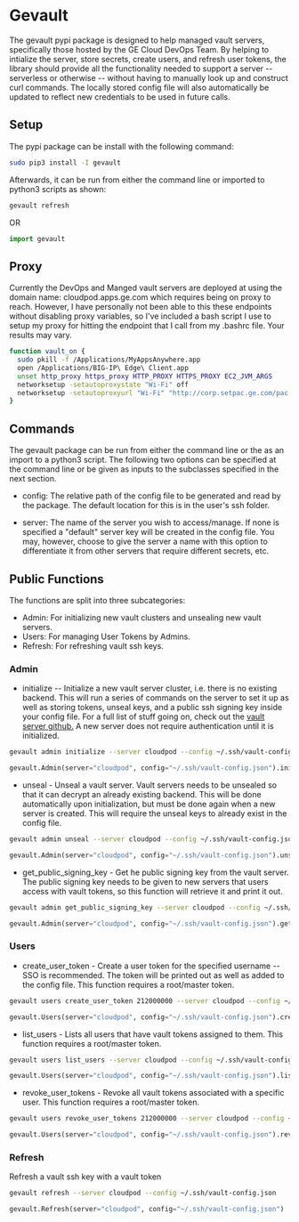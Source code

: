 # Gevault

The gevault pypi package is designed to help managed vault servers, specifically those hosted by the GE Cloud DevOps Team.  By helping to intialize the server, store secrets, create users, and refresh user tokens, the library should provide all the functionality needed to support a server -- serverless or otherwise -- without having to manually look up and construct curl commands.  The locally stored config file will also automatically be updated to reflect new credentials to be used in future calls.

## Setup

The pypi package can be install with the following command:

```bash
sudo pip3 install -I gevault
```

Afterwards, it can be run from either the command line or imported to python3 scripts as shown:

```bash
gevault refresh
```

OR

```python
import gevault
```

## Proxy

Currently the DevOps and Manged vault servers are deployed at using the domain name: cloudpod.apps.ge.com which requires being on proxy to reach.  However, I have personally not been able to this these endpoints without disabling proxy variables, so I've included a bash script I use to setup my proxy for hitting the endpoint that I call from my .bashrc file.  Your results may vary.

```bash
function vault_on {
  sudo pkill -f /Applications/MyAppsAnywhere.app
  open /Applications/BIG-IP\ Edge\ Client.app
  unset http_proxy https_proxy HTTP_PROXY HTTPS_PROXY EC2_JVM_ARGS
  networksetup -setautoproxystate "Wi-Fi" off
  networksetup -setautoproxyurl "Wi-Fi" "http://corp.setpac.ge.com/pac.pac"
}
```

## Commands

The gevault package can be run from either the command line or the as an import to a python3 script.  The following two options can be specified at the command line or be given as inputs to the subclasses specified in the next section.

* config: The relative path of the config file to be generated and read by the package.  The default location for this is in the user's ssh folder.

* server:  The name of the server you wish to access/manage.  If none is specified a "default" server key will be created in the config file.  You may, however, choose to give the server a name with this option to differentiate it from other servers that require different secrets, etc.

## Public Functions

The functions are split into three subcategories:

- Admin:  For initializing new vault clusters and unsealing new vault servers.
- Users:  For managing User Tokens by Admins.
- Refresh:  For refreshing vault ssh keys.

### Admin

* initialize -- Initialize a new vault server cluster, i.e. there is no existing backend.  This will run a series of commands on the server to set it up as well as storing tokens, unseal keys, and a public ssh signing key inside your config file.  For a full list of stuff going on, check out the [vault server github.](https://github.build.ge.com/cloudpod/vault)  A new server does not require authentication until it is initialized.

```bash
gevault admin initialize --server cloudpod --config ~/.ssh/vault-config.json
```

```python
gevault.Admin(server="cloudpod", config="~/.ssh/vault-config.json").initialize()
```

* unseal - Unseal a vault server.  Vault servers needs to be unsealed so that it can decrypt an already existing backend.  This will be done automatically upon initialization, but must be done again when a new server is created.  This will require the unseal keys to already exist in the config file.

```bash
gevault admin unseal --server cloudpod --config ~/.ssh/vault-config.json
```

```python
gevault.Admin(server="cloudpod", config="~/.ssh/vault-config.json").unseal()
```

* get_public_signing_key - Get he public signing key from the vault server.  The public signing key needs to be given to new servers that users access with vault tokens, so this function will retrieve it and print it out.

```bash
gevault admin get_public_signing_key --server cloudpod --config ~/.ssh/vault-config.json
```

```python
gevault.Admin(server="cloudpod", config="~/.ssh/vault-config.json").get_public_signing_key()
```


### Users

* create_user_token - Create a user token for the specified username -- SSO is recommended.  The token will be printed out as well as added to the config file.  This function requires a root/master token.

```bash
gevault users create_user_token 212000000 --server cloudpod --config ~/.ssh/vault-config.json
```

```python
gevault.Users(server="cloudpod", config="~/.ssh/vault-config.json").create_user_token("212000000")
```

* list_users - Lists all users that have vault tokens assigned to them.  This function requires a root/master token.

```bash
gevault users list_users --server cloudpod --config ~/.ssh/vault-config.json
```

```python
gevault.Users(server="cloudpod", config="~/.ssh/vault-config.json").list_users()
```

* revoke_user_tokens - Revoke all vault tokens associated with a specific user.  This function requires a root/master token.

```bash
gevault users revoke_user_tokens 212000000 --server cloudpod --config ~/.ssh/vault-config.json
```

```python
gevault.Users(server="cloudpod", config="~/.ssh/vault-config.json").revoke_user_tokens("212000000")
```

### Refresh

Refresh a vault ssh key with a vault token

```bash
gevault refresh --server cloudpod --config ~/.ssh/vault-config.json
```

```python
gevault.Refresh(server="cloudpod", config="~/.ssh/vault-config.json")
```